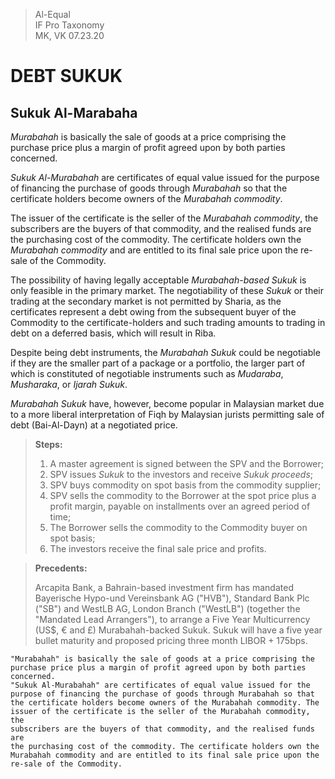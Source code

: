 > Al-Equal  
> IF Pro Taxonomy  
> MK, VK 07.23.20

DEBT SUKUK
==========
Sukuk Al-Marabaha
-----------------

*Murabahah* is basically the sale of goods at a price comprising the
purchase price plus a margin of profit agreed upon by both parties
concerned.

*Sukuk Al-Murabahah* are certificates of equal value issued for the
purpose of financing the purchase of goods through *Murabahah* so that the
certificate holders become owners of the *Murabahah commodity*.

The issuer of the certificate is the seller of the *Murabahah commodity*,
the subscribers are the buyers of that commodity, and the realised funds
are the purchasing cost of the commodity. The certificate holders own
the *Murabahah commodity* and are entitled to its final sale price upon
the re-sale of the Commodity.

The possibility of having legally acceptable *Murabahah-based Sukuk* is
only feasible in the primary market. The negotiability of these *Sukuk* or
their trading at the secondary market is not permitted by Sharia, as the
certificates represent a debt owing from the subsequent buyer of the
Commodity to the certificate-holders and such trading amounts to trading
in debt on a deferred basis, which will result in Riba.

Despite being debt instruments, the *Murabahah Sukuk* could be negotiable
if they are the smaller part of a package or a portfolio, the larger
part of which is constituted of negotiable instruments such as *Mudaraba*,
*Musharaka*, or *Ijarah Sukuk*.

*Murabahah Sukuk* have, however, become popular in Malaysian market due to
a more liberal interpretation of Fiqh by Malaysian jurists permitting
sale of debt (Bai-Al-Dayn) at a negotiated price.

> **Steps:**
> 1.  A master agreement is signed between the SPV and the Borrower;
> 2.  SPV issues *Sukuk* to the investors and receive *Sukuk proceeds*;
> 3.  SPV buys commodity on spot basis from the commodity supplier;
> 4.  SPV sells the commodity to the Borrower at the spot price plus a
>     profit margin, payable on installments over an agreed period of
>     time;
> 5.  The Borrower sells the commodity to the Commodity buyer on spot
>     basis;
> 6.  The investors receive the final sale price and profits.

> **Precedents:**
> 
> Arcapita Bank, a Bahrain-based investment firm has mandated Bayerische
> Hypo-und Vereinsbank AG ("HVB"), Standard Bank Plc ("SB") and WestLB AG,
> London Branch ("WestLB") (together the "Mandated Lead Arrangers"), to
> arrange a Five Year Multicurrency (US\$, € and £) Murabahah-backed
> Sukuk. Sukuk will have a five year bullet maturity and proposed pricing
> three month LIBOR + 175bps.

```
"Murabahah" is basically the sale of goods at a price comprising the
purchase price plus a margin of profit agreed upon by both parties
concerned.
"Sukuk Al-Murabahah" are certificates of equal value issued for the
purpose of financing the purchase of goods through Murabahah so that
the certificate holders become owners of the Murabahah commodity. The
issuer of the certificate is the seller of the Murabahah commodity, the
subscribers are the buyers of that commodity, and the realised funds are
the purchasing cost of the commodity. The certificate holders own the
Murabahah commodity and are entitled to its final sale price upon the
re-sale of the Commodity.
```
